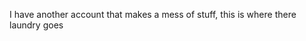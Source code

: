  I have another account that makes a mess of stuff, this is where there laundry goes

<!---
wan-kamal/wan-kamal is a ✨ special ✨ repository because its `README.md` (this file) appears on your GitHub profile.
You can click the Preview link to take a look at your changes.
--->
